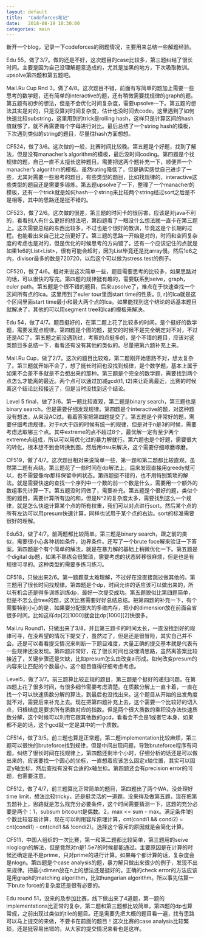 ```yaml
---
layout: default
title:  "Codeforces笔记"
date:   2018-08-19 10:30:00
categories: main
---
```


新开一个blog，记录一下codeforces的刷题情况，主要用来总结一些解题经验。

Edu 55，做了3/7。做的还是不好，这次题目的case比较多，第三题纠结了很长时间。主要是因为自己没理解题意造成的，尤其是加黑的地方，下次吸取教训。upsolve第四题和第五题吧。

Mail.Ru Cup Rnd 3，做了4/8。这次题目不错，前面有写简单的题加上需要一些思考的数学题，还有简单的interactive的题，还有稍微需要找规律的graph的题。第五题有初步的想法，但是不会优化时间复杂度，需要upsolve一下。第五题的想法其实是对的，只是没算对时间复杂度，估计也没时间去code。这里遇到了如何快速比较substring，这里用到的trick是rolling hash，这样只是计算区间的hash值就够了，就不再需要每个字母进行对比。最后总结了一个string hash的模板，下次遇到类似的string的题目，尽量往hash方面想想。

CF524，做了3/6。这次做的一般，比赛时间比较晚。第五题是个好题，找到了解法，但是没有manacher’s algorithm的模板，最后没时间coding。第四题是个找规律的题，自己一直不太擅长这种题目。需要把这两个题补充一下，顺便弄一个manacher’s algorithm的模板。虽然rating降低了，但是确实感觉自己进步了一些，尤其对需要一些思考的题目。有些类型的题目，比如找规律的，interactive这些类型的题目还是需要多锻炼。第五题upsolve了一下，整理了一个manacher的模板，还有一个trick就是如何hash一个string来比较两个string经过sort之后是不是相等，其中的思路还是挺不错的。

CF523，做了2/6。这次做的很差，第三题的时间卡的很厉害，应该是对java不利的，看看别人有什么更好的想法吧，第四题看了一眼没什么想法就一直卡在第三题上。这次需要总结的东西比较多，不过也是个很好的教训，毕竟这是个长期的过程。也能看出来自己比之前更好了。第三题的思路一开始是对的，时间和空间复杂度的考虑也是对的，但是优化的时候思考的方向错了。还有一个应该记住的点就是如果1e6的List<List<Integer>>，很有可能会超时，因为List毕竟还是比array慢。然后1e6之内，divisor最多的数是720720，以后这个可以做为stress test的例子。

CF520，做了4/6。相对来说这次简单一些，题目需要思考的比较多，如果思路对的话，可以很快的写完。第四题的规律挺有趣的，需要联系到seive，graph，euler path。第五题是个很不错的题目，后来upsolve了，难点在于快速查找一个区间所有点的lca。这里用到了euler tour里面start time的性质。[l, r]的lca就是这个区间里面start time最小和最大两个点的lca。如果能找到这个结论的话基本题目就解决了，其他的可以用segment tree和lca的模板来解决。

Edu 54，做了4/7。题目挺好的，在第二题上花了比较多的时间，是个挺好的数学题，需要发现点规律。第四题是个图的题，提交的时候不是完全确定对不对，不过还是AC了。第五题之前没遇到过，考察的点挺多的，是个不错的题目，应该对这类题目多总结一下，看看还有没有其他的类似的。尽量把第六题补充上来。

Mail.Ru Cup，做了2/7。这次的题目比较难，第二题刚开始思路不对，想太复杂了。第三题就开始不会了，想了挺长时间也没找到规律，是个数学题，基本上属于如果不会差不多就是不会想出来的那种。第三题是个完全的数学题，需要找到两个点怎么才能离的最近。两个点可以通过加减gcd(t1, t2)来让距离最近，比赛的时候离这个结论比较接近了，但是当时没找到这个结论。

Level 5 final，做了3/6。第一题比较直观，第二题是binary search，第三题也是binary search，但是需要仔细发现规律。第四题是个interactive的题，对这种题没有想法，从来没AC过。看着答案把第四题提交了。第五题是个非常好的题，需要仔细考虑规律。对于n大于四的时候有统一的规律，但是对于n是3的时候，需要考虑选取哪三个点。其中extreme的点不超过8个，最优解一定有至少两个extreme点组成，所以可以用优化过的暴力解就行。第六题也是个好题，需要很大的转化，根本想不到会转换到图，然后用dsu来解决，这个需要仔细琢磨琢磨。

CF519，做了4/7。这次题目相对来说简单一些，第一题和第二题都比较直观，虽然第二题有点绕。第三题花了一些时间在dp解法上，后来发现直接用greedy就可以，也不需要像dp那样保留中间状态。第四题挺不错的，也不用特别繁琐的解法。就是需要快速的查找一个序列中一个数的前一个数是什么，需要用一个额外的数组事先计算一下。第五题没时间做了，需要补充。第五题是个很好的题，类似个图的题目，需要计算所有边的和，但是N^2的复杂度太多，需要找到这么一个规律，就是怎么快速计算某个点的所有权重，我们可以对点进行sort，然后某个点的所有左边可以用presum快速计算，同样也试用于某个点的右边。sort的标准需要很好的理解。

Edu53，做了4/7。前两题都比较简单。第三题是binary search，跟之前的类似，需要很小心各种初始条件，边界条件。还写了一个brute foce解来验证一下答案。第四题是个有个简单的解法，就是在暴力解的基础上稍微优化一下。第五题是个digital dp题，如果不熟练会很繁琐，需要考虑的状态转移很麻烦，但是也是有规律可寻的。这种类型的需要多练习练习。

CF518，只做出来2/6。第一题题意太难理解，不过好在没直接跳过做其他的。第三题用了很长时间找规律。第四题是个dp，时间允许的话应该可以做出来的，所以有机会还是得多训练训练dp，最好一次提交成功。第五题貌似比第四题简单，但是不怎么会tree的题，这次比赛需要好好总结总结。把第四题的补充一下，有个需要特别小心的是，如果要分配很大的多维内存，把小的dimension放在前面会省很多时间。比如这样dp[2][1000]就会比dp[1000][2]快很多。

Mail.ru Round1，只做出来了3/8，并且第三题卡的时间太长，一直没找到好的规律可寻，在没希望的情况下提交了，虽然过了，但是还是很冒险，其实自己并不会。还是可以看看提交情况来判断一下题目难度，大量正确的提交基本就是代表有一些规律还没发现。第四题非常好，花了很长时间也没理清思路，虽然离答案比较接近了，关键步骤还是欠缺，比如presum怎么由改变ai形成。如何改变presum的内容来让匹配的个数最小，这个题目值得仔细考虑考虑。

Level5，做了3/7。前三题算比较正规的题目，第三题是个挺好的递归问题。在第四题上花了很多时间，有很多细节需要考虑清楚。在质数分解上一直卡着，一直在找一个可以快速质数分解的算法，到最后也没找出来。这个题目从开始的出发角度就不对，需要后来补充上去。现在把第四题补充上去，这个需要一个比较好的切入点，归根结底是要求所有质数对应的指数。但是两个很大质数的乘积没办法快速质数分解，这个时候可以利用它跟其他数的gcd，看看会不会是1或者它本身，如果都不是的话，这个gcd就一定是其中的一个质数。

CF514，做了3/5。前三题也算是正常题，第二题implementation比较麻烦，第三题可以很快的bruteforce找到规律，但是中间出现问题，导致bruteforce程序有问题，纠结了很长时间在找规律上，第四题还剩半个小时，仔细分析的话还是可以做出来的，应该要找一个圆心的坐标，一直想着应该怎么固定x轴位置，其实可以固定y轴坐标，然后查找有没有合适的x轴坐标。第四题还会有precision error的问题，也需要注意。

CF512，做了4/7，前三题算比正常简单的题目，第四题出了两个WA，没处理好time limit，想法比较tricky，还是挺灵活的一道题。没来得及做第五题，现在把第五题补上，思路就是怎么找充分必要条件，这个时间需要猜测一下，这题的充分必要是两个：1，subsum bitcount是偶数。2，max <= sum - max。满足条件1的个数比较容易计算，现在可以利用容斥原理计算，cnt(condi1 && condi2) = cnt(condi1) - cnt(cnd1 && !condi2)。选择这个容斥的原因就是会简化计算。

CF511，中国人组织的一次比赛，第一和第二题都比较简单，第三题用的seive nloglogn的解法，但是竟然对n是1.5e7的时候都能通过。主要原因是在计算的时候还确定是不是prime，只对prime的进行计算。如果每个都计算的话，复杂度会是nlogn。第四题是个case analysis的题，暴力解只做出来很少的例子，发现不出来规律。把最小dimen放在n上的想法还是挺好的。正确的check error的方法应该是用graph的matching algorithm，比如hungarian algorithm。所以事先估算一下brute force的复杂度还是很有必要的。

Edu round 51，没来的及参加比赛，线下做出来了4道题，第一题的implementations比正常的复杂，第二题和第三题都比较简单，第四题的dp也算常规，之前出现过类似的tile的题目。还是需要先把大概的题目看一遍，找有思路可以马上提交的来做，不要卡在前面的题目！这次比赛的case analysis比较繁琐，还是挺容易出错的，从大家的提交情况来看也是这样。

[jekyll-gh]: https://github.com/mojombo/jekyll
[jekyll]:    http://jekyllrb.com